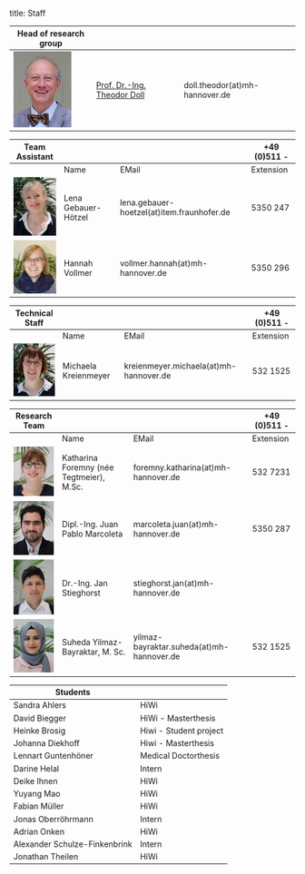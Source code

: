 title: Staff

|Head of research group|        |   |
|--------------|:---------------|----|
|![Image Theo Doll](Doll2.png)|[Prof. Dr.-Ing. Theodor Doll](pagedoll.html)|	doll.theodor(at)mh-hannover.de|   



|Team Assistant   |       |   | +49 (0)511 -  |
|--------------|:---------------------|------|---|
|   |Name| EMail|Extension|
|![Lena Gebauer](Lena.JPG)  | Lena Gebauer-Hötzel	| lena.gebauer-hoetzel(at)item.fraunhofer.de|5350 247 |
|![Hannah Vollmer](Hannah.JPG) | Hannah Vollmer        |  vollmer.hannah(at)mh-hannover.de     |5350 296 |

|Technical Staff|                     |      |    +49 (0)511 -  |
|--------------|:---------------------|------|-----|
|   |Name| EMail|Extension|
|![Michaela Kreienmeyer](Michaela2.png) | Michaela Kreienmeyer	|	kreienmeyer.michaela(at)mh-hannover.de     | 532 1525|

|Research Team  |    |  | +49 (0)511 - |
|---------|:------|------|-----|
|   |Name| EMail|Extension|
|![Image Katharina Foremny](Katharina3.png)  | Katharina Foremny (née Tegtmeier), M.Sc. 	|	foremny.katharina(at)mh-hannover.de | 532 7231|
|  ![Image Juan Pablo Marcoleta](Juan2.png)  | Dipl.-Ing. Juan Pablo Marcoleta | marcoleta.juan(at)mh-hannover.de|5350 287 |
|![Image Jan Stieghorst ](Jan.png.jpg) |  Dr.-Ing. Jan Stieghorst|	stieghorst.jan(at)mh-hannover.de|    
|![Image Suheda Yilmaz-Bayraktar](suheda.png) |Suheda Yilmaz-Bayraktar, M. Sc. | yilmaz-bayraktar.suheda(at)mh-hannover.de| 532 1525|



|Students||
|-----------|-------------|
|Sandra Ahlers| HiWi|
|David Biegger| HiWi - Masterthesis|
|Heinke Brosig| Hiwi - Student project|
|Johanna Diekhoff| Hiwi - Masterthesis|
|Lennart Guntenhöner | Medical Doctorthesis|
|Darine Helal| Intern|
|Deike Ihnen| HiWi|
|Yuyang Mao| HiWi|
|Fabian Müller| HiWi|
|Jonas Oberröhrmann| Intern|
|Adrian Onken| HiWi|
|Alexander Schulze-Finkenbrink|Intern|
|Jonathan Theilen| HiWi|







